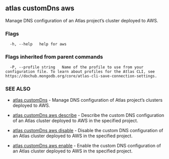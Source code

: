 ## atlas customDns aws

Manage DNS configuration of an Atlas project’s cluster deployed to AWS.






### Flags

```
  -h, --help   help for aws

```


### Flags inherited from parent commands

```
  -P, --profile string   Name of the profile to use from your configuration file. To learn about profiles for the Atlas CLI, see https://dochub.mongodb.org/core/atlas-cli-save-connection-settings.

```

### SEE ALSO


* [atlas customDns](atlas_customDns.md)	- Manage DNS configuration of Atlas project’s clusters deployed to AWS.

* [atlas customDns aws describe](atlas_customDns_aws_describe.md)	- Describe the custom DNS configuration of an Atlas cluster deployed to AWS in the specified project.

* [atlas customDns aws disable](atlas_customDns_aws_disable.md)	- Disable the custom DNS configuration of an Atlas cluster deployed to AWS in the specified project.

* [atlas customDns aws enable](atlas_customDns_aws_enable.md)	- Enable the custom DNS configuration of an Atlas cluster deployed to AWS in the specified project.



